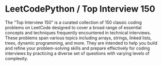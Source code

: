# LeetCodePython / Top Interview 150
The "Top Interview 150" is a curated collection of 150 classic coding problems on LeetCode designed to cover a broad range of essential concepts and techniques frequently encountered in technical interviews. These problems span various topics including arrays, strings, linked lists, trees, dynamic programming, and more. They are intended to help you build and refine your problem-solving skills and prepare effectively for coding interviews by practicing a diverse set of questions with varying levels of complexity.
